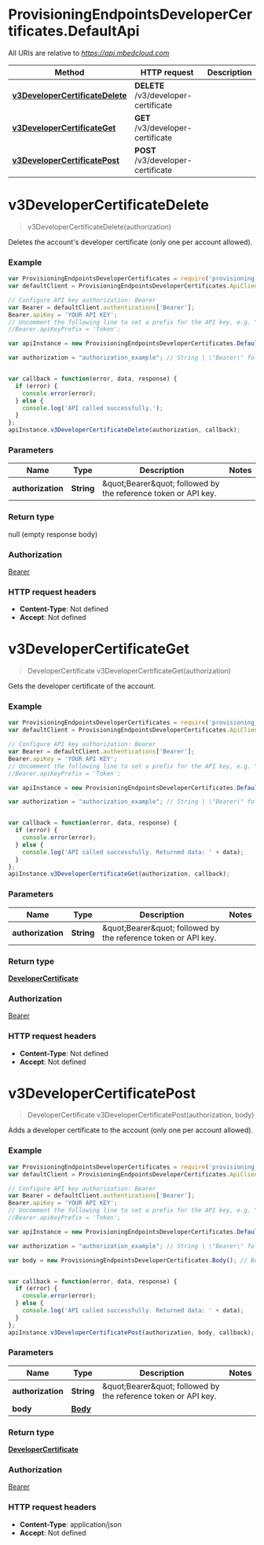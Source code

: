 # ProvisioningEndpointsDeveloperCertificates.DefaultApi

All URIs are relative to *https://api.mbedcloud.com*

Method | HTTP request | Description
------------- | ------------- | -------------
[**v3DeveloperCertificateDelete**](DefaultApi.md#v3DeveloperCertificateDelete) | **DELETE** /v3/developer-certificate | 
[**v3DeveloperCertificateGet**](DefaultApi.md#v3DeveloperCertificateGet) | **GET** /v3/developer-certificate | 
[**v3DeveloperCertificatePost**](DefaultApi.md#v3DeveloperCertificatePost) | **POST** /v3/developer-certificate | 


<a name="v3DeveloperCertificateDelete"></a>
# **v3DeveloperCertificateDelete**
> v3DeveloperCertificateDelete(authorization)



Deletes the account&#39;s developer certificate (only one per account allowed).

### Example
```javascript
var ProvisioningEndpointsDeveloperCertificates = require('provisioning_endpoints___developer_certificates');
var defaultClient = ProvisioningEndpointsDeveloperCertificates.ApiClient.default;

// Configure API key authorization: Bearer
var Bearer = defaultClient.authentications['Bearer'];
Bearer.apiKey = 'YOUR API KEY';
// Uncomment the following line to set a prefix for the API key, e.g. "Token" (defaults to null)
//Bearer.apiKeyPrefix = 'Token';

var apiInstance = new ProvisioningEndpointsDeveloperCertificates.DefaultApi();

var authorization = "authorization_example"; // String | \"Bearer\" followed by the reference token or API key.


var callback = function(error, data, response) {
  if (error) {
    console.error(error);
  } else {
    console.log('API called successfully.');
  }
};
apiInstance.v3DeveloperCertificateDelete(authorization, callback);
```

### Parameters

Name | Type | Description  | Notes
------------- | ------------- | ------------- | -------------
 **authorization** | **String**| \&quot;Bearer\&quot; followed by the reference token or API key. | 

### Return type

null (empty response body)

### Authorization

[Bearer](../README.md#Bearer)

### HTTP request headers

 - **Content-Type**: Not defined
 - **Accept**: Not defined

<a name="v3DeveloperCertificateGet"></a>
# **v3DeveloperCertificateGet**
> DeveloperCertificate v3DeveloperCertificateGet(authorization)



Gets the developer certificate of the account.

### Example
```javascript
var ProvisioningEndpointsDeveloperCertificates = require('provisioning_endpoints___developer_certificates');
var defaultClient = ProvisioningEndpointsDeveloperCertificates.ApiClient.default;

// Configure API key authorization: Bearer
var Bearer = defaultClient.authentications['Bearer'];
Bearer.apiKey = 'YOUR API KEY';
// Uncomment the following line to set a prefix for the API key, e.g. "Token" (defaults to null)
//Bearer.apiKeyPrefix = 'Token';

var apiInstance = new ProvisioningEndpointsDeveloperCertificates.DefaultApi();

var authorization = "authorization_example"; // String | \"Bearer\" followed by the reference token or API key.


var callback = function(error, data, response) {
  if (error) {
    console.error(error);
  } else {
    console.log('API called successfully. Returned data: ' + data);
  }
};
apiInstance.v3DeveloperCertificateGet(authorization, callback);
```

### Parameters

Name | Type | Description  | Notes
------------- | ------------- | ------------- | -------------
 **authorization** | **String**| \&quot;Bearer\&quot; followed by the reference token or API key. | 

### Return type

[**DeveloperCertificate**](DeveloperCertificate.md)

### Authorization

[Bearer](../README.md#Bearer)

### HTTP request headers

 - **Content-Type**: Not defined
 - **Accept**: Not defined

<a name="v3DeveloperCertificatePost"></a>
# **v3DeveloperCertificatePost**
> DeveloperCertificate v3DeveloperCertificatePost(authorization, body)



Adds a developer certificate to the account (only one per account allowed).

### Example
```javascript
var ProvisioningEndpointsDeveloperCertificates = require('provisioning_endpoints___developer_certificates');
var defaultClient = ProvisioningEndpointsDeveloperCertificates.ApiClient.default;

// Configure API key authorization: Bearer
var Bearer = defaultClient.authentications['Bearer'];
Bearer.apiKey = 'YOUR API KEY';
// Uncomment the following line to set a prefix for the API key, e.g. "Token" (defaults to null)
//Bearer.apiKeyPrefix = 'Token';

var apiInstance = new ProvisioningEndpointsDeveloperCertificates.DefaultApi();

var authorization = "authorization_example"; // String | \"Bearer\" followed by the reference token or API key.

var body = new ProvisioningEndpointsDeveloperCertificates.Body(); // Body | 


var callback = function(error, data, response) {
  if (error) {
    console.error(error);
  } else {
    console.log('API called successfully. Returned data: ' + data);
  }
};
apiInstance.v3DeveloperCertificatePost(authorization, body, callback);
```

### Parameters

Name | Type | Description  | Notes
------------- | ------------- | ------------- | -------------
 **authorization** | **String**| \&quot;Bearer\&quot; followed by the reference token or API key. | 
 **body** | [**Body**](Body.md)|  | 

### Return type

[**DeveloperCertificate**](DeveloperCertificate.md)

### Authorization

[Bearer](../README.md#Bearer)

### HTTP request headers

 - **Content-Type**: application/json
 - **Accept**: Not defined


